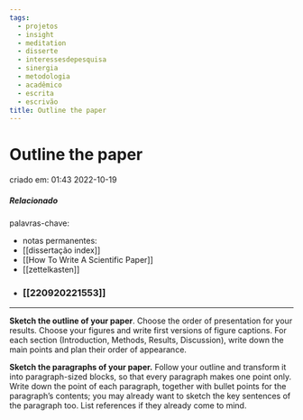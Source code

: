 ```yaml
---
tags:
  - projetos
  - insight
  - meditation
  - disserte
  - interessesdepesquisa
  - sinergia
  - metodologia
  - acadêmico
  - escrita
  - escrivão
title: Outline the paper
---
```


# Outline the paper

criado em: 01:43 2022-10-19

##### Relacionado

palavras-chave: 

- notas permanentes: 
- [[dissertação index]]
- [[How To Write A Scientific Paper]]
- [[zettelkasten]]
- ### [[220920221553]]

---

**Sketch the outline of your paper**. Choose the order of presentation for your results. Choose your figures and write first versions of figure captions. For each section (Introduction, Methods, Results, Discussion), write down the main points and plan their order of appearance. 

**Sketch the paragraphs of your paper.** Follow your outline and transform it into paragraph-sized blocks, so that every paragraph makes one point only. Write down the point of each paragraph, together with bullet points for the paragraph’s contents; you may already want to sketch the key sentences of the paragraph too. List references if they already come to mind. 
